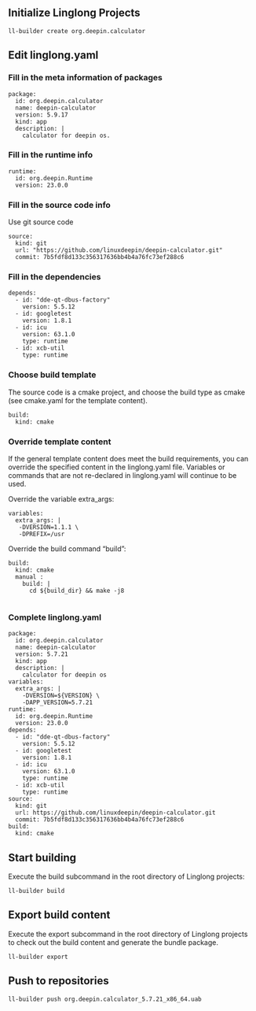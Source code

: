 <!--
SPDX-FileCopyrightText: 2023 UnionTech Software Technology Co., Ltd.

SPDX-License-Identifier: LGPL-3.0-or-later
-->

## Initialize Linglong Projects

```text
ll-builder create org.deepin.calculator
```

## Edit linglong.yaml

### Fill in the meta information of packages

```text
package:
  id: org.deepin.calculator
  name: deepin-calculator
  version: 5.9.17
  kind: app
  description: |
    calculator for deepin os.
```
### Fill in the runtime info

```text
runtime:
  id: org.deepin.Runtime
  version: 23.0.0
```
### Fill in the source code info

Use git source code

```text
source:
  kind: git
  url: "https://github.com/linuxdeepin/deepin-calculator.git"
  commit: 7b5fdf8d133c356317636bb4b4a76fc73ef288c6
```
### Fill in the dependencies

```text
depends:
  - id: "dde-qt-dbus-factory"
    version: 5.5.12
  - id: googletest
    version: 1.8.1
  - id: icu
    version: 63.1.0
    type: runtime
  - id: xcb-util
    type: runtime
```
### Choose build template

The source code is a cmake project, and choose the build type as cmake (see cmake.yaml for the template content).

```text
build:
  kind: cmake
```

### Override template content

If the general template content does meet the build requirements, you can override the specified content in the linglong.yaml file. Variables or commands that are not re-declared in linglong.yaml will continue to be used.

Override the variable extra_args:

```text
variables:
  extra_args: |
   -DVERSION=1.1.1 \
   -DPREFIX=/usr
```

Override the build command “build”:
```text
build:
  kind: cmake
  manual :
    build: |
      cd ${build_dir} && make -j8
 
```
### Complete linglong.yaml

```text
package:
  id: org.deepin.calculator
  name: deepin-calculator
  version: 5.7.21
  kind: app
  description: |
    calculator for deepin os
variables:
  extra_args: |
    -DVERSION=${VERSION} \
    -DAPP_VERSION=5.7.21
runtime:
  id: org.deepin.Runtime
  version: 23.0.0
depends:
  - id: "dde-qt-dbus-factory"
    version: 5.5.12
  - id: googletest
    version: 1.8.1
  - id: icu
    version: 63.1.0
    type: runtime
  - id: xcb-util
    type: runtime
source:
  kind: git
  url: https://github.com/linuxdeepin/deepin-calculator.git
  commit: 7b5fdf8d133c356317636bb4b4a76fc73ef288c6
build:
  kind: cmake
```
## Start building

Execute the build subcommand in the root directory of Linglong projects:

```text
ll-builder build
```
## Export build content

Execute the export subcommand in the root directory of Linglong projects to check out the build content and generate the bundle package.

```text
ll-builder export
```
## Push to repositories

```text
ll-builder push org.deepin.calculator_5.7.21_x86_64.uab
```